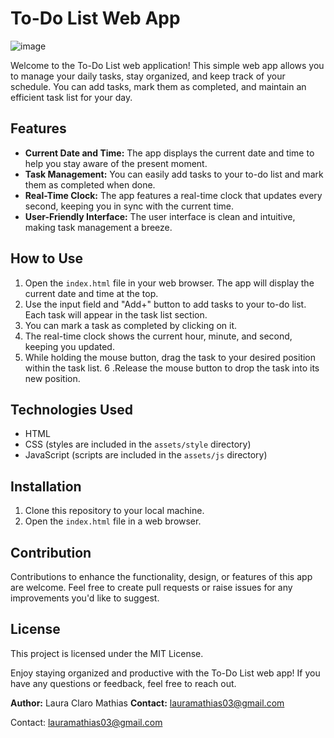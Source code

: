 # To-Do List Web App

![image](https://github.com/CEPIZIN/TO-DO-LIST-APP/assets/116749645/65b66001-8093-43bd-aa7c-8b268f1c1a47)


Welcome to the To-Do List web application! This simple web app allows you to manage your daily tasks, stay organized, and keep track of your schedule. You can add tasks, mark them as completed, and maintain an efficient task list for your day.

## Features

- **Current Date and Time:** The app displays the current date and time to help you stay aware of the present moment.
- **Task Management:** You can easily add tasks to your to-do list and mark them as completed when done.
- **Real-Time Clock:** The app features a real-time clock that updates every second, keeping you in sync with the current time.
- **User-Friendly Interface:** The user interface is clean and intuitive, making task management a breeze.

## How to Use

1. Open the `index.html` file in your web browser. The app will display the current date and time at the top.
2. Use the input field and "Add+" button to add tasks to your to-do list. Each task will appear in the task list section.
3. You can mark a task as completed by clicking on it.
4. The real-time clock shows the current hour, minute, and second, keeping you updated.
5. While holding the mouse button, drag the task to your desired position within the task list.
6 .Release the mouse button to drop the task into its new position.


## Technologies Used

- HTML
- CSS (styles are included in the `assets/style` directory)
- JavaScript (scripts are included in the `assets/js` directory)

## Installation

1. Clone this repository to your local machine.
2. Open the `index.html` file in a web browser.

## Contribution

Contributions to enhance the functionality, design, or features of this app are welcome. Feel free to create pull requests or raise issues for any improvements you'd like to suggest.

## License

This project is licensed under the MIT License.

Enjoy staying organized and productive with the To-Do List web app! If you have any questions or feedback, feel free to reach out.

**Author:** Laura Claro Mathias
**Contact:** lauramathias03@gmail.com

Contact: lauramathias03@gmail.com






